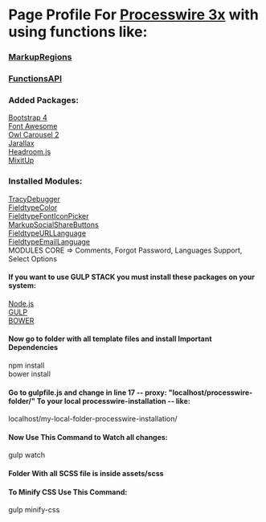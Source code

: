 # Page Profile For [Processwire 3x](https://processwire.com/) with using functions like:
### [MarkupRegions](https://processwire.com/blog/posts/processwire-3.0.49-introduces-a-new-template-file-strategy/)
### [FunctionsAPI](https://processwire.com/blog/posts/processwire-3.0.39-core-updates/)  

### Added Packages:
[Bootstrap 4](https://getbootstrap.com/)  
[Font Awesome](http://fontawesome.io/)  
[Owl Carousel 2](https://owlcarousel2.github.io/OwlCarousel2/)  
[Jarallax](https://github.com/nk-o/jarallax)  
[Headroom.js](http://wicky.nillia.ms/headroom.js/)  
[MixitUp](https://www.kunkalabs.com/mixitup/)  

### Installed Modules:
[TracyDebugger](http://modules.processwire.com/modules/tracy-debugger/)  
[FieldtypeColor](https://modules.processwire.com/modules/fieldtype-color/)  
[FieldtypeFontIconPicker](http://modules.processwire.com/modules/fieldtype-font-icon-picker/)  
[MarkupSocialShareButtons](http://modules.processwire.com/modules/markup-social-share-buttons/)  
[FieldtypeURLLanguage](http://modules.processwire.com/modules/fieldtype-urllanguage/)  
[FieldtypeEmailLanguage](http://modules.processwire.com/modules/fieldtype-email-language/)  
MODULES CORE =>  Comments, Forgot Password, Languages Support, Select Options  


#### If you want to use GULP STACK you must install these packages on your system:
[Node.js](https://nodejs.org/en/)  
[GULP](https://github.com/gulpjs/gulp/blob/master/docs/getting-started.md)  
[BOWER](https://bower.io/)  

#### Now go to folder with all template files and install Important Dependencies
npm install  
bower install  

#### Go to gulpfile.js and change in line 17 -- proxy: "localhost/processwire-folder/" To your local processwire-installation -- like:
localhost/my-local-folder-processwire-installation/

#### Now Use This Command to Watch all changes:
gulp watch

#### Folder With all SCSS file is inside assets/scss

#### To Minify CSS Use This Command:
gulp minify-css